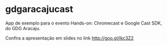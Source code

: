 # gdgaracajucast

App de exemplo para o evento Hands-on: Chromecast e Google Cast SDK, do GDG Aracaju.

Confira a apresentação em slides no link http://goo.gl/Ikc3Z2
